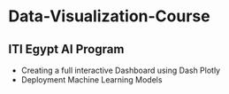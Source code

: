 # Data-Visualization-Course
## ITI Egypt AI Program

- Creating a full interactive Dashboard using Dash Plotly
- Deployment Machine Learning Models
